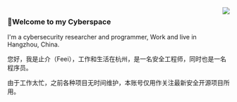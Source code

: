 <img align="right" src="https://github-readme-stats.vercel.app/api?username=FeeiCN" />

### 🍻Welcome to my Cyberspace

I'm a cybersecurity researcher and programmer, Work and live in Hangzhou, China.

您好，我是止介（Feei），工作和生活在杭州，是一名安全工程师，同时也是一名程序员。

由于工作太忙，之前各种项目无时间维护，本账号仅用作关注最新安全开源项目所用。
